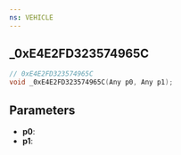 ```yaml
---
ns: VEHICLE
---
```

## _0xE4E2FD323574965C

```c
// 0xE4E2FD323574965C
void _0xE4E2FD323574965C(Any p0, Any p1);
```


## Parameters
* **p0**: 
* **p1**: 

